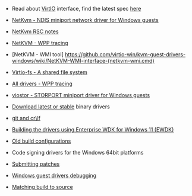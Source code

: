 * Read about [VirtIO](https://github.com/rustyrussell/virtio-spec) interface, find the latest spec [here](http://docs.oasis-open.org/virtio/virtio/v1.0/virtio-v1.0.html)

* [NetKvm - NDIS miniport network driver for Windows guests](http://www.linux-kvm.org/page/WindowsGuestDrivers/kvmnet)

* [NetKvm RSC notes](https://github.com/virtio-win/kvm-guest-drivers-windows/wiki/netkvm-RSC-(receive-segment-coalescing)-feature)

* [NetKVM - WPP tracing](https://github.com/virtio-win/kvm-guest-drivers-windows/blob/master/NetKVM/Documentation/Tracing.md)

* [NetKVM - WMI tool] https://github.com/virtio-win/kvm-guest-drivers-windows/wiki/NetKVM-WMI-interface-(netkvm-wmi.cmd)

* [Virtio-fs - A shared file system](https://github.com/virtio-win/kvm-guest-drivers-windows/wiki/Virtio-fs---A-shared-file-system)

* [All drivers - WPP tracing](https://github.com/virtio-win/kvm-guest-drivers-windows/blob/master/Documentation/Tracing.md
)

* [viostor - STORPORT miniport driver for Windows guests](http://www.linux-kvm.org/page/WindowsGuestDrivers/viostor)

* [Download latest or stable](https://docs.fedoraproject.org/en-US/quick-docs/creating-windows-virtual-machines-using-virtio-drivers/index.html) binary drivers

* [git and cr\lf](https://github.com/virtio-win/kvm-guest-drivers-windows/wiki/git-and-cr%5Clf)

* [Building the drivers using Enterprise WDK for Windows 11 (EWDK)](https://github.com/virtio-win/kvm-guest-drivers-windows/wiki/Building-the-drivers-using-Windows-11--EWDK)

* [Old build configurations](https://github.com/virtio-win/kvm-guest-drivers-windows/wiki/Old-build-configurations)

* Code signing drivers for the Windows 64bit platforms

* [Submitting patches](https://github.com/virtio-win/kvm-guest-drivers-windows/wiki/Submitting-patches)

* [Windows guest drivers debugging](http://www.slideshare.net/YanVugenfirer/windows-guestdebugging-kvmforum2012)

* [Matching build to source](https://github.com/virtio-win/kvm-guest-drivers-windows/wiki/Matching-build-to-source)

